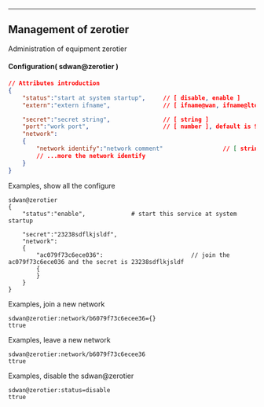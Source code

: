 
***
## Management of zerotier
Administration of equipment zerotier

#### Configuration( sdwan@zerotier )

```json
// Attributes introduction 
{
    "status":"start at system startup",     // [ disable, enable ]
    "extern":"extern ifname",               // [ ifname@wan, ifname@lte, ... ], default is defdault gateway

    "secret":"secret string",               // [ string ]
    "port":"work port",                     // [ number ], default is 9993
    "network":
    {
        "network identify":"network comment"                 // [ string ]:[ string ]
        // ...more the network identify
    }
}
```

Examples, show all the configure
```shell
sdwan@zerotier
{
    "status":"enable",             # start this service at system startup

    "secret":"23238sdflkjsldf",
    "network":
    {
        "ac079f73c6ece036":                         // join the ac079f73c6ece036 and the secret is 23238sdflkjsldf
        {
        }
    }
}
```  

Examples, join a new network
```shell
sdwan@zerotier:network/b6079f73c6ecee36={}
ttrue
```  

Examples, leave a new network
```shell
sdwan@zerotier:network/b6079f73c6ecee36
ttrue
```  

Examples, disable the sdwan@zerotier
```shell
sdwan@zerotier:status=disable
ttrue
```  


